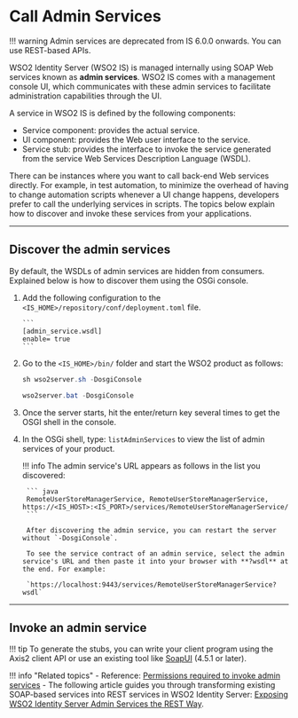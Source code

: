 # Call Admin Services

!!! warning
    Admin services are deprecated from IS 6.0.0 onwards. You can use REST-based APIs.

WSO2 Identity Server (WSO2 IS) is managed internally using SOAP Web services known as **admin services**. WSO2 IS comes with a management console UI, which communicates with these admin services to facilitate
administration capabilities through the UI.

A service in WSO2 IS is defined by the following components:

- Service component: provides the actual service.
- UI component: provides the Web user interface to the service.
- Service stub: provides the interface to invoke the service generated from the service Web Services Description Language (WSDL).

There can be instances where you want to call back-end Web services directly. For example, in test automation, to minimize the overhead of having to change automation scripts whenever a UI change happens, developers prefer to call the underlying services in scripts. The topics below explain how to discover and invoke these services from your applications.


---

## Discover the admin services

By default, the WSDLs of admin services are hidden from consumers. Explained below is how to discover them using the OSGi console.

1. Add the following configuration to the `<IS_HOME>/repository/conf/deployment.toml` file.

       ``` 
       [admin_service.wsdl] 
       enable= true
       ```

2. Go to the `<IS_HOME>/bin/` folder and start the WSO2 product as follows:

    ``` java tab="In Linux Environment"
    sh wso2server.sh -DosgiConsole
    ```

    ``` java tab="In Windows Environment"
    wso2server.bat -DosgiConsole
    ```

3. Once the server starts, hit the enter/return key several times to get the OSGI shell in the console.

4. In the OSGi shell, type: `listAdminServices` to view the list of admin services of your product.
    <!-- ![Admin services list]({{base_path}}/assets/img/apis/admin-services-list.png) -->

    !!! info
        The admin service's URL appears as follows in the list you discovered:

        ``` java
        RemoteUserStoreManagerService, RemoteUserStoreManagerService, https://<IS_HOST>:<IS_PORT>/services/RemoteUserStoreManagerService/  
        ```
        
        After discovering the admin service, you can restart the server without `-DosgiConsole`.

        To see the service contract of an admin service, select the admin service's URL and then paste it into your browser with **?wsdl** at the end. For example:
    
        `https://localhost:9443/services/RemoteUserStoreManagerService?wsdl`

---

## Invoke an admin service

!!! tip
    To generate the stubs, you can write your client program using the Axis2 client API or use an existing tool like [SoapUI](http://www.soapui.org/) (4.5.1 or later).

!!! info "Related topics"
    -   Reference: [Permissions required to invoke admin services]({{base_path}}/references/permissions-required-to-invoke-admin-services)
    -   The following article guides you through transforming existing SOAP-based services into REST services in WSO2 Identity Server: [Exposing WSO2 Identity Server Admin Services the REST Way](http://wso2.com/library/articles/2016/10/article-exposing-wso2-identity-server-admin-services-the-rest-way/#step2).